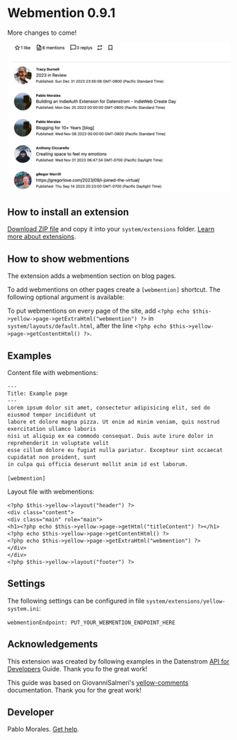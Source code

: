 # Webmention 0.9.1

More changes to come!

<p align="center"><img src="screenshot.png" alt="Screenshot"></p>

## How to install an extension

[Download ZIP file](https://github.com/pmoralesgarcia/yellow-webmention/archive/refs/heads/main.zip) and copy it into your `system/extensions` folder. [Learn more about extensions](https://github.com/annaesvensson/yellow-update).

## How to show webmentions

The extension adds a webmention section on blog pages.

To add webmentions on other pages create a `[webmention]` shortcut. The following optional argument is available:


To put webmentions on every page of the site, add `<?php echo $this->yellow->page->getExtraHtml("webmention") ?>` in  `system/layouts/default.html`, after the line `<?php echo $this->yellow->page->getContentHtml() ?>`.



## Examples

Content file with webmentions:

    ---
    Title: Example page
    ---
    Lorem ipsum dolor sit amet, consectetur adipisicing elit, sed do eiusmod tempor incididunt ut 
    labore et dolore magna pizza. Ut enim ad minim veniam, quis nostrud exercitation ullamco laboris 
    nisi ut aliquip ex ea commodo consequat. Duis aute irure dolor in reprehenderit in voluptate velit 
    esse cillum dolore eu fugiat nulla pariatur. Excepteur sint occaecat cupidatat non proident, sunt 
    in culpa qui officia deserunt mollit anim id est laborum.
    
    [webmention]



Layout file with webmentions:

    <?php $this->yellow->layout("header") ?>
    <div class="content">
    <div class="main" role="main">
    <h1><?php echo $this->yellow->page->getHtml("titleContent") ?></h1>
    <?php echo $this->yellow->page->getContentHtml() ?>
    <?php echo $this->yellow->page->getExtraHtml("webmention") ?>
    </div>
    </div>
    <?php $this->yellow->layout("footer") ?>

## Settings

The following settings can be configured in file `system/extensions/yellow-system.ini`:

`webmentionEndpoint: PUT_YOUR_WEBMENTION_ENDPOINT_HERE`

## Acknowledgements

This extension was created by following examples in the Datenstrom [API for Developers](https://datenstrom.se/yellow/help/api-for-developers) Guide. Thank you fo the great work!

This guide was based on GiovanniSalmeri's [yellow-comments](https://github.com/GiovanniSalmeri/yellow-comment) documentation. Thank you for the great work!

## Developer

Pablo Morales. [Get help](https://datenstrom.se/yellow/help/).

